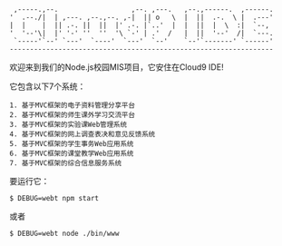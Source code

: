 
     ,-----.,--.                  ,--. ,---.   ,--.,------.  ,------.
    '  .--./|  | ,---. ,--.,--. ,-|  || o   \  |  ||  .-.  \ |  .---'
    |  |    |  || .-. ||  ||  |' .-. |`..'  |  |  ||  |  \  :|  `--, 
    '  '--'\|  |' '-' ''  ''  '\ `-' | .'  /   |  ||  '--'  /|  `---.
     `-----'`--' `---'  `----'  `---'  `--'    `--'`-------' `------'
    ----------------------------------------------------------------- 


欢迎来到我们的Node.js校园MIS项目，它安住在Cloud9 IDE!

它包含以下7个系统：

    1. 基于MVC框架的电子资料管理分享平台
    2. 基于MVC框架的师生课外学习交流平台
    3. 基于MVC框架的实验课Web管理系统
    4. 基于MVC框架的网上调查表决和意见反馈系统
    5. 基于MVC框架的学生事务Web应用系统
    6. 基于MVC框架的课堂教学Web应用系统
    7. 基于MVC框架的综合信息服务系统

要运行它：

    $ DEBUG=webt npm start
    
或者

    $ DEBUG=webt node ./bin/www